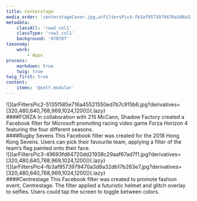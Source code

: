 ```yaml
---
title: Centerstage
media_order: 'centerstageCover.jpg,arFiltersPic4-fb3af9573979470a3d8a32db17b263e7.jpg,arFiltersPic3-49693fd64720dd21938c29aaf67ad7f1.jpg,arFiltersPic2-5135f585e716a45521550ed7b7c915b6.jpg'
metadata:
    classAll: 'row2 col1'
    classType: 'row1 col1'
    background: '070707'
taxonomy:
    work:
        - Apps
process:
    markdown: true
    twig: true
twig_first: true
content:
    items: '@self.modular'
---
```


<style type="text/css">
	.work-content {
		padding: 30px 0;
		margin-bottom: 30px;
	}
    .work-content p {
        font-size: 18px;
        line-height: 32px;
        margin-bottom: 1.45rem;
        color: #f1f1f1;
    }
    .work-content h4 {
        font-size: 28px;
        line-height: 32px;
        margin-bottom: 1.45rem;
        color: #f1f1f1;
        font-weight: 700;
    }
    .work-content .content-center {
        display: flex;
        align-items: center;
    }
    .work-content .row {
        margin-bottom: 50px;
    }
    .work-content .row:last-child {
        margin-bottom: 0;
    }
</style>

<script src="//cdnjs.cloudflare.com/ajax/libs/jquery.lazy/1.7.9/jquery.lazy.min.js"></script>

<script type="text/javascript">
    $('.lazy').Lazy();
</script>


<div class="container">
    <div class="row">
        <div class="col-md-7" markdown=1>
![](arFiltersPic2-5135f585e716a45521550ed7b7c915b6.jpg?derivatives=[320,480,640,768,969,1024,1200]){.lazy}
        </div>
        <div class="col-md-4 offset-md-1" markdown="1">
####FORZA
In collaboration with 215 McCann, Shadow Factory created a Facebook filter for Microsoft promoting racing video game Forza Horizon 4 featuring the four different seasons.
        </div>
    </div>
    <div class="row">
        <div class="col-md-4" markdown="1">
####Rugby Sevens
This Facebook filter was created for the 2018 Hong Kong Sevens. Users can pick their favourite team, applying a filter of the team’s flag painted onto their face.
        </div>
        <div class="col-md-7 offset-md-1" markdown=1>
![](arFiltersPic3-49693fd64720dd21938c29aaf67ad7f1.jpg?derivatives=[320,480,640,768,969,1024,1200]){.lazy}
        </div>
    </div>
    <div class="row">
        <div class="col-md-7" markdown=1>
![](arFiltersPic4-fb3af9573979470a3d8a32db17b263e7.jpg?derivatives=[320,480,640,768,969,1024,1200]){.lazy}
        </div>
        <div class="col-md-4 offset-md-1" markdown="1">
####Centrestage
This Facebook filter was created to promote fashion event, Centrestage. The filter applied a futuristic helmet and glitch overlay to selfies. Users could tap the screen to toggle between colors.
        </div>
    </div>
</div>

